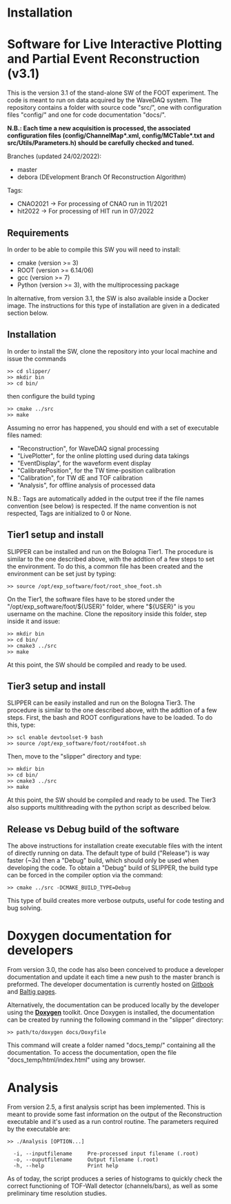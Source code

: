 Installation
======

# Software for Live Interactive Plotting and Partial Event Reconstruction (v3.1)
This is the version 3.1 of the stand-alone SW of the FOOT experiment. The code is meant to run on data acquired by the WaveDAQ system. The repository contains a folder with source code "src/", one with configuration files "config/" and one for code documentation "docs/".

**N.B.: Each time a new acquisition is processed, the associated configuration files (config/ChannelMap\*.xml, config/MCTable\*.txt and src/Utils/Parameters.h) should be carefully checked and tuned.**

Branches (updated 24/02/2022):
- master
- debora (DEvelopment Branch Of Reconstruction Algorithm)

Tags:
- CNAO2021 -> For processing of CNAO run in 11/2021
- hit2022 -> For processing of HIT run in 07/2022

## Requirements
In order to be able to compile this SW you will need to install:

* cmake (version >= 3)
* ROOT (version >= 6.14/06)
* gcc (version >= 7)
* Python (version >= 3), with the multiprocessing package

In alternative, from version 3.1, the SW is also available inside a Docker image. The instructions for this type of installation are given in a dedicated section below.

## Installation
In order to install the SW, clone the repository into your local machine and issue the commands
```
>> cd slipper/
>> mkdir bin
>> cd bin/
```
then configure the build typing
```
>> cmake ../src
>> make
```
Assuming no error has happened, you should end with a set of executable files named:
- "Reconstruction", for WaveDAQ signal processing
- "LivePlotter", for the online plotting used during data takings
- "EventDisplay", for the waveform event display
- "CalibratePosition", for the TW time-position calibration
- "Calibration", for TW dE and TOF calibration
- "Analysis", for offline analysis of processed data

N.B.: Tags are automatically added in the output tree if the file names convention (see below) is respected. If the name convention is not respected, Tags are initialized to 0 or None.

## Tier1 setup and install
SLIPPER can be installed and run on the Bologna Tier1. The procedure is similar to the one described above, with the addtion of a few steps to set the environment. To do this, a common file has been created and the environment can be set just by typing:
```
>> source /opt/exp_software/foot/root_shoe_foot.sh
```
On the Tier1, the software files have to be stored under the "/opt/exp_software/foot/\${USER}" folder, where "\${USER}" is you username on the machine. Clone the repository inside this folder, step inside it and issue:
```
>> mkdir bin
>> cd bin/
>> cmake3 ../src
>> make
```
At this point, the SW should be compiled and ready to be used.


## Tier3 setup and install
SLIPPER can be easily installed and run on the Bologna Tier3. The procedure is similar to the one described above, with the addtion of a few steps. First, the bash and ROOT configurations have to be loaded. To do this, type:
```
>> scl enable devtoolset-9 bash
>> source /opt/exp_software/foot/root4foot.sh
```
Then, move to the "slipper" directory and type:
```
>> mkdir bin
>> cd bin/
>> cmake3 ../src
>> make
```
At this point, the SW should be compiled and ready to be used. The Tier3 also supports multithreading with the python script as described below.

## Release vs Debug build of the software
The above instructions for installation create executable files with the intent of directly running on data. The default type of build ("Release") is way faster (~3x) then a "Debug" build, which should only be used when developing the code. To obtain a "Debug" build of SLIPPER, the build type can be forced in the compiler option via the command:
```
>> cmake ../src -DCMAKE_BUILD_TYPE=Debug
```
This type of build creates more verbose outputs, useful for code testing and bug solving.


# Doxygen documentation for developers
From version 3.0, the code has also been conceived to produce a developer documentation and update it each time a new push to the master branch is preformed. The developer documentation is currently hosted on [Gitbook](https://roberto-zarrella2.gitbook.io/slipper-developer-manual/) and [Baltig pages](https://zarrella.baltig-pages.infn.it/slipper).

Alternatively, the documentation can be produced locally by the developer using the **[Doxygen](https://www.doxygen.nl/index.html)** toolkit. Once Doxygen is installed, the documentation can be created by running the following command in the "slipper" directory:
```
>> path/to/doxygen docs/Doxyfile
```
This command will create a folder named "docs_temp/" containing all the documentation. To access the documentation, open the file "docs_temp/html/index.html" using any browser.

# Analysis
From version 2.5, a first analysis script has been implemented. This is meant to provide some fast information on the output of the Reconstruction executable and it's used as a run control routine. The parameters required by the executable are:
```
>> ./Analysis [OPTION...]

  -i, --inputfilename     Pre-processed input filename (.root)
  -o, --ouputfilename     Output filename (.root)
  -h, --help              Print help
```
As of today, the script produces a series of histograms to quickly check the correct functioning of TOF-Wall detector (channels/bars), as well as some preliminary time resolution studies.

